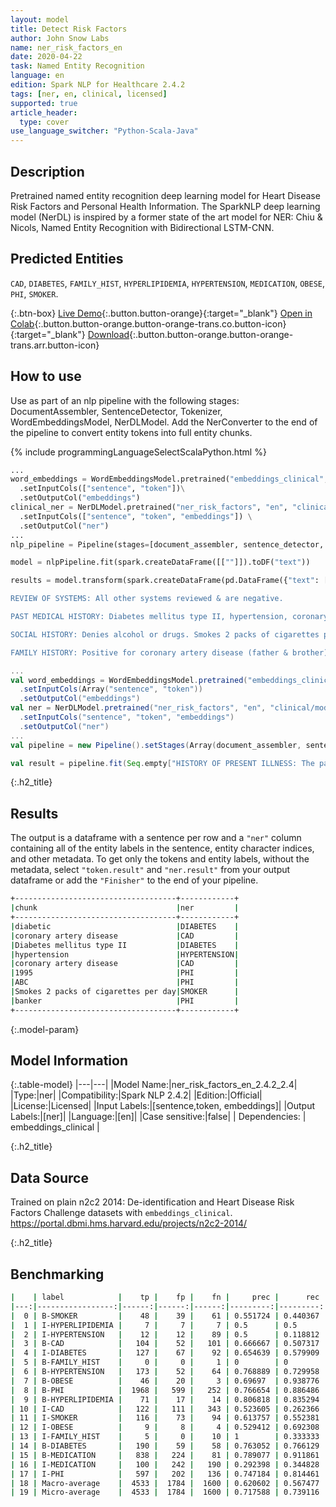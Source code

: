 ```yaml
---
layout: model
title: Detect Risk Factors
author: John Snow Labs
name: ner_risk_factors_en
date: 2020-04-22
task: Named Entity Recognition
language: en
edition: Spark NLP for Healthcare 2.4.2
tags: [ner, en, clinical, licensed]
supported: true
article_header:
  type: cover
use_language_switcher: "Python-Scala-Java"
---
```


## Description
Pretrained named entity recognition deep learning model for Heart Disease Risk Factors and Personal Health Information. The SparkNLP deep learning model (NerDL) is inspired by a former state of the art model for NER: Chiu & Nicols, Named Entity Recognition with Bidirectional LSTM-CNN. 

## Predicted Entities  
`CAD`, `DIABETES`, `FAMILY_HIST`, `HYPERLIPIDEMIA`, `HYPERTENSION`, `MEDICATION`, `OBESE`, `PHI`, `SMOKER`.

{:.btn-box}
[Live Demo](https://demo.johnsnowlabs.com/healthcare/NER_RISK_FACTORS/){:.button.button-orange}{:target="_blank"}
[Open in Colab](https://githubtocolab.com/JohnSnowLabs/spark-nlp-workshop/blob/master/tutorials/Certification_Trainings/Healthcare/1.Clinical_Named_Entity_Recognition_Model.ipynb){:.button.button-orange.button-orange-trans.co.button-icon}{:target="_blank"}
[Download](https://s3.amazonaws.com/auxdata.johnsnowlabs.com/clinical/models/ner_risk_factors_en_2.4.2_2.4_1587513300751.zip){:.button.button-orange.button-orange-trans.arr.button-icon}



## How to use
Use as part of an nlp pipeline with the following stages: DocumentAssembler, SentenceDetector, Tokenizer, WordEmbeddingsModel, NerDLModel. Add the NerConverter to the end of the pipeline to convert entity tokens into full entity chunks.

<div class="tabs-box" markdown="1">

{% include programmingLanguageSelectScalaPython.html %}


```python
...
word_embeddings = WordEmbeddingsModel.pretrained("embeddings_clinical", "en", "clinical/models")\
  .setInputCols(["sentence", "token"])\
  .setOutputCol("embeddings")
clinical_ner = NerDLModel.pretrained("ner_risk_factors", "en", "clinical/models") \
  .setInputCols(["sentence", "token", "embeddings"]) \
  .setOutputCol("ner")
...
nlp_pipeline = Pipeline(stages=[document_assembler, sentence_detector, tokenizer, word_embeddings, clinical_ner, ner_converter])

model = nlpPipeline.fit(spark.createDataFrame([[""]]).toDF("text"))

results = model.transform(spark.createDataFrame(pd.DataFrame({"text": ["""HISTORY OF PRESENT ILLNESS: The patient is a 40-year-old white male who presents with a chief complaint of "chest pain". The patient is diabetic and has a prior history of coronary artery disease. The patient presents today stating that his chest pain started yesterday evening and has been somewhat intermittent. The severity of the pain has progressively increased. He describes the pain as a sharp and heavy pain which radiates to his neck & left arm. He ranks the pain a 7 on a scale of 1-10. He admits some shortness of breath & diaphoresis. He states that he has had nausea & 3 episodes of vomiting tonight. He denies any fever or chills. He admits prior episodes of similar pain prior to his PTCA in 1995. He states the pain is somewhat worse with walking and seems to be relieved with rest. There is no change in pain with positioning. He states that he took 3 nitroglycerin tablets sublingually over the past 1 hour, which he states has partially relieved his pain. The patient ranks his present pain a 4 on a scale of 1-10. The most recent episode of pain has lasted one-hour. The patient denies any history of recent surgery, head trauma, recent stroke, abnormal bleeding such as blood in urine or stool or nosebleed.

REVIEW OF SYSTEMS: All other systems reviewed & are negative.

PAST MEDICAL HISTORY: Diabetes mellitus type II, hypertension, coronary artery disease, atrial fibrillation, status post PTCA in 1995 by Dr. ABC.

SOCIAL HISTORY: Denies alcohol or drugs. Smokes 2 packs of cigarettes per day. Works as a banker.

FAMILY HISTORY: Positive for coronary artery disease (father & brother)."""]})))

```

```scala
...
val word_embeddings = WordEmbeddingsModel.pretrained("embeddings_clinical", "en", "clinical/models")
  .setInputCols(Array("sentence", "token"))
  .setOutputCol("embeddings")
val ner = NerDLModel.pretrained("ner_risk_factors", "en", "clinical/models")
  .setInputCols("sentence", "token", "embeddings")
  .setOutputCol("ner")
...
val pipeline = new Pipeline().setStages(Array(document_assembler, sentence_detector, tokenizer, word_embeddings, ner, ner_converter))

val result = pipeline.fit(Seq.empty["HISTORY OF PRESENT ILLNESS: The patient is a 40-year-old white male who presents with a chief complaint of "chest pain".The patient is diabetic and has a prior history of coronary artery disease. The patient presents today stating that his chest pain started yesterday evening and has been somewhat intermittent. The severity of the pain has progressively increased. He describes the pain as a sharp and heavy pain which radiates to his neck & left arm. He ranks the pain a 7 on a scale of 1-10. He admits some shortness of breath & diaphoresis. He states that he has had nausea & 3 episodes of vomiting tonight. He denies any fever or chills. He admits prior episodes of similar pain prior to his PTCA in 1995. He states the pain is somewhat worse with walking and seems to be relieved with rest. There is no change in pain with positioning. He states that he took 3 nitroglycerin tablets sublingually over the past 1 hour, which he states has partially relieved his pain. The patient ranks his present pain a 4 on a scale of 1-10. The most recent episode of pain has lasted one-hour.The patient denies any history of recent surgery, head trauma, recent stroke, abnormal bleeding such as blood in urine or stool or nosebleed.REVIEW OF SYSTEMS: All other systems reviewed & are negative.PAST MEDICAL HISTORY: Diabetes mellitus type II, hypertension, coronary artery disease, atrial fibrillation, status post PTCA in 1995 by Dr. ABC.SOCIAL HISTORY: Denies alcohol or drugs. Smokes 2 packs of cigarettes per day. Works as a banker.FAMILY HISTORY: Positive for coronary artery disease (father & brother)."].toDS.toDF("text")).transform(data)

```

</div>

{:.h2_title}
## Results
The output is a dataframe with a sentence per row and a ``"ner"`` column containing all of the entity labels in the sentence, entity character indices, and other metadata. To get only the tokens and entity labels, without the metadata, select ``"token.result"`` and ``"ner.result"`` from your output dataframe or add the ``"Finisher"`` to the end of your pipeline.

```bash
+------------------------------------+------------+
|chunk                               |ner         |
+------------------------------------+------------+
|diabetic                            |DIABETES    |
|coronary artery disease             |CAD         |
|Diabetes mellitus type II           |DIABETES    |
|hypertension                        |HYPERTENSION|
|coronary artery disease             |CAD         |
|1995                                |PHI         |
|ABC                                 |PHI         |
|Smokes 2 packs of cigarettes per day|SMOKER      |
|banker                              |PHI         |
+------------------------------------+------------+
```

{:.model-param}
## Model Information

{:.table-model}
|---|---|
|Model Name:|ner_risk_factors_en_2.4.2_2.4|
|Type:|ner|
|Compatibility:|Spark NLP 2.4.2|
|Edition:|Official|
|License:|Licensed|
|Input Labels:|[sentence,token, embeddings]|
|Output Labels:|[ner]|
|Language:|[en]|
|Case sensitive:|false|
| Dependencies:  | embeddings_clinical              |


{:.h2_title}
## Data Source
Trained on plain n2c2 2014: De-identification and Heart Disease Risk Factors Challenge datasets with ``embeddings_clinical``.
https://portal.dbmi.hms.harvard.edu/projects/n2c2-2014/

{:.h2_title}
## Benchmarking
```bash
|    | label            |    tp |    fp |    fn |     prec |      rec |       f1 |
|---:|-----------------:|------:|------:|------:|---------:|---------:|---------:|
|  0 | B-SMOKER         |    48 |    39 |    61 | 0.551724 | 0.440367 | 0.489796 |
|  1 | I-HYPERLIPIDEMIA |     7 |     7 |     7 | 0.5      | 0.5      | 0.5      |
|  2 | I-HYPERTENSION   |    12 |    12 |    89 | 0.5      | 0.118812 | 0.192    |
|  3 | B-CAD            |   104 |    52 |   101 | 0.666667 | 0.507317 | 0.576177 |
|  4 | I-DIABETES       |   127 |    67 |    92 | 0.654639 | 0.579909 | 0.615012 |
|  5 | B-FAMILY_HIST    |     0 |     0 |     1 | 0        | 0        | 0        |
|  6 | B-HYPERTENSION   |   173 |    52 |    64 | 0.768889 | 0.729958 | 0.748918 |
|  7 | B-OBESE          |    46 |    20 |     3 | 0.69697  | 0.938776 | 0.8      |
|  8 | B-PHI            |  1968 |   599 |   252 | 0.766654 | 0.886486 | 0.822227 |
|  9 | B-HYPERLIPIDEMIA |    71 |    17 |    14 | 0.806818 | 0.835294 | 0.820809 |
| 10 | I-CAD            |   122 |   111 |   343 | 0.523605 | 0.262366 | 0.34957  |
| 11 | I-SMOKER         |   116 |    73 |    94 | 0.613757 | 0.552381 | 0.581454 |
| 12 | I-OBESE          |     9 |     8 |     4 | 0.529412 | 0.692308 | 0.6      |
| 13 | I-FAMILY_HIST    |     5 |     0 |    10 | 1        | 0.333333 | 0.5      |
| 14 | B-DIABETES       |   190 |    59 |    58 | 0.763052 | 0.766129 | 0.764587 |
| 15 | B-MEDICATION     |   838 |   224 |    81 | 0.789077 | 0.911861 | 0.846037 |
| 16 | I-MEDICATION     |   100 |   242 |   190 | 0.292398 | 0.344828 | 0.316456 |
| 17 | I-PHI            |   597 |   202 |   136 | 0.747184 | 0.814461 | 0.779373 |
| 18 | Macro-average    |  4533 |  1784 |  1600 | 0.620602 | 0.567477 | 0.592852 |
| 19 | Micro-average    |  4533 |  1784 |  1600 | 0.717588 | 0.739116 | 0.728193 |
```